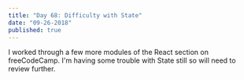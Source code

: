 ```yaml
---
title: "Day 68: Difficulty with State"
date: "09-26-2018"
published: true
---
```

I worked through a few more modules of the React section on freeCodeCamp. I'm having some trouble with State still so will need to review further.
